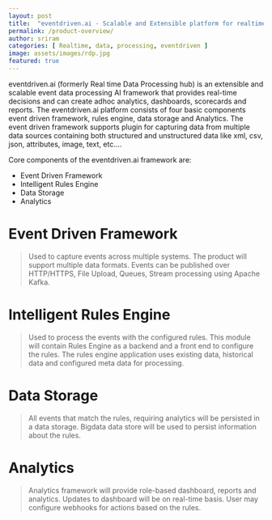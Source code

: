 ```yaml
---
layout: post
title:  "eventdriven.ai - Scalable and Extensible platform for realtime AI decisions"
permalink: /product-overview/
author: sriram
categories: [ Realtime, data, processing, eventdriven ]
image: assets/images/rdp.jpg
featured: true
---
```

eventdriven.ai (formerly Real time Data Processing hub) is an extensible and scalable event data processing AI framework that provides real-time decisions and can create adhoc analytics, dashboards, scorecards and reports. The eventdriven.ai platform consists of four basic components event driven framework, rules engine, data storage and Analytics. The event driven framework supports plugin for capturing data from multiple data sources containing both structured and unstructured data like xml, csv, json, attributes, image, text, etc....

Core components of the eventdriven.ai framework are:
+ Event Driven Framework
+ Intelligent Rules Engine
+ Data Storage
+ Analytics

# Event Driven Framework
> Used to capture events across multiple systems. The product will support multiple data formats. Events can be published over HTTP/HTTPS, File Upload, Queues, Stream processing using Apache Kafka.

# Intelligent Rules Engine
> Used to process the events with the configured rules. This module will contain Rules Engine as a backend and a front end to configure the rules. The rules engine application uses existing data, historical data and configured meta data for processing.

# Data Storage
> All events that match the rules, requiring analytics will be persisted in a data storage. Bigdata data store will be used to persist information about the rules.

# Analytics
> Analytics framework will provide role-based dashboard, reports and analytics. Updates to dashboard will be on real-time basis. User may configure webhooks for actions based on the rules.